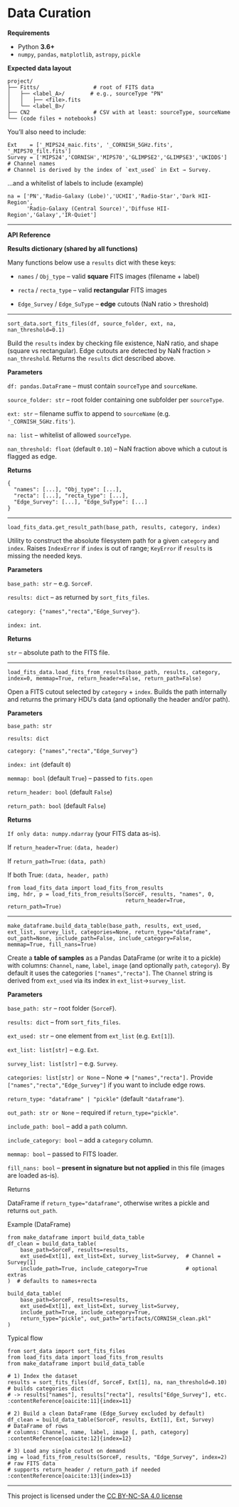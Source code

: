 # Data Curation

**Requirements**

- Python **3.6+**
- `numpy`, `pandas`, `matplotlib`, `astropy`, `pickle`
  
**Expected data layout**
```
project/
├── Fitts/                 # root of FITS data
│   ├── <label_A>/        # e.g., sourceType "PN"
│   │   ├── <file>.fits
│   └── <label_B>/
├── CN2                    # CSV with at least: sourceType, sourceName
└── (code files + notebooks)
```
You’ll also need to include:
~~~
Ext    = ['_MIPS24_maic.fits', '_CORNISH_5GHz.fits', '_MIPS70_filt.fits']
Survey = ['MIPS24','CORNISH','MIPS70','GLIMPSE2','GLIMPSE3','UKIDDS']  # Channel names
# Channel is derived by the index of `ext_used` in Ext → Survey.
~~~
…and a whitelist of labels to include (example)
~~~
na = ['PN','Radio-Galaxy (Lobe)','UCHII','Radio-Star','Dark HII-Region',
      'Radio-Galaxy (Central Source)','Diffuse HII-Region','Galaxy','IR-Quiet']
~~~
---
**API Reference**

**Results dictionary (shared by all functions)**

Many functions below use a `results` dict with these keys:

- `names` / `Obj_type` – valid **square** FITS images (filename + label)

- `recta` / `recta_type` – valid **rectangular** FITS images

- `Edge_Survey` / `Edge_SuType` – **edge** cutouts (NaN ratio > threshold)

---
`sort_data.sort_fits_files(df, source_folder, ext, na, nan_threshold=0.1)`

Build the `results` index by checking file existence, NaN ratio, and shape (square vs rectangular). Edge cutouts are detected by NaN fraction > `nan_threshold`. Returns the `results` dict described above.

**Parameters**

`df: pandas.DataFrame` – must contain `sourceType` and `sourceName`.

`source_folder: str` – root folder containing one subfolder per `sourceType`.

`ext: str` – filename suffix to append to `sourceName` (e.g. `'_CORNISH_5GHz.fits'`).

`na: list` – whitelist of allowed `sourceType`.

`nan_threshold: float` (default `0.10`) – NaN fraction above which a cutout is flagged as edge.

**Returns**
```
{
  "names": [...], "Obj_type": [...],
  "recta": [...], "recta_type": [...],
  "Edge_Survey": [...], "Edge_SuType": [...]
}
```
---
`load_fits_data.get_result_path(base_path, results, category, index)`

Utility to construct the absolute filesystem path for a given `category` and `index`. Raises `IndexError` if `index` is out of range; `KeyError` if `results` is missing the needed keys.


**Parameters**

`base_path: str` – e.g. `SorceF`.

`results: dict` – as returned by `sort_fits_files`.

`category: {"names","recta","Edge_Survey"}`.

`index: int`.


**Returns**

`str` – absolute path to the FITS file.

---
`load_fits_data.load_fits_from_results(base_path, results, category, index=0, memmap=True, return_header=False, return_path=False)`

Open a FITS cutout selected by `category` + `index`. Builds the path internally and returns the primary HDU’s data (and optionally the header and/or path).

**Parameters**

`base_path: str`

`results: dict`

`category: {"names","recta","Edge_Survey"}`

`index: int` (default `0`)

`memmap: bool` (default `True`) – passed to `fits.open`

`return_header: bool` (default `False`)

`return_path: bool` (default `False`)

**Returns**

`If only data: numpy.ndarray` (your FITS data as-is).

If `return_header=True`: `(data, header)`

If `return_path=True`: `(data, path)`

If both True: `(data, header, path)`
```
from load_fits_data import load_fits_from_results
img, hdr, p = load_fits_from_results(SorceF, results, "names", 0,
                                     return_header=True, return_path=True)
```
---
`make_dataframe.build_data_table(base_path, results, ext_used, ext_list, survey_list, categories=None, return_type="dataframe", out_path=None, include_path=False, include_category=False, memmap=True, fill_nans=True)`

Create a **table of samples** as a Pandas DataFrame (or write it to a pickle) with columns:
`Channel`, `name`, `label`, `image` (and optionally `path`, `category`). By default it uses the  categories `["names","recta"]`. The `Channel` string is derived from `ext_used` via its index in `ext_list`→`survey_list`.

**Parameters**

`base_path: str` – root folder (`SorceF`).

`results: dict` – from `sort_fits_files`.

`ext_used: str` – one element from `ext_list` (e.g. `Ext[1]`).

`ext_list: list[str]` – e.g. `Ext`.

`survey_list: list[str]` – e.g. `Survey`.

`categories: list[str] or None` – None ⇒ `["names","recta"].` Provide `["names","recta","Edge_Survey"]` if you want to include edge rows.

`return_type: "dataframe" | "pickle"` (default `"dataframe"`).

`out_path: str or None` – required if `return_type="pickle"`.

`include_path: bool` – add a `path` column.

`include_category: bool` – add a `category` column.

`memmap: bool` – passed to FITS loader.

`fill_nans: bool` – **present in signature but not applied** in this file (images are loaded as-is).

Returns

DataFrame if `return_type="dataframe"`, otherwise writes a pickle and returns `out_path`.

Example (DataFrame)
```
from make_dataframe import build_data_table
df_clean = build_data_table(
    base_path=SorceF, results=results,
    ext_used=Ext[1], ext_list=Ext, survey_list=Survey,  # Channel = Survey[1]
    include_path=True, include_category=True            # optional extras
)  # defaults to names+recta
```
```
build_data_table(
    base_path=SorceF, results=results,
    ext_used=Ext[1], ext_list=Ext, survey_list=Survey,
    include_path=True, include_category=True,
    return_type="pickle", out_path="artifacts/CORNISH_clean.pkl"
)
```
Typical flow
```
from sort_data import sort_fits_files
from load_fits_data import load_fits_from_results
from make_dataframe import build_data_table

# 1) Index the dataset
results = sort_fits_files(df, SorceF, Ext[1], na, nan_threshold=0.10)  # builds categories dict
# -> results["names"], results["recta"], results["Edge_Survey"], etc.  :contentReference[oaicite:11]{index=11}

# 2) Build a clean DataFrame (Edge_Survey excluded by default)
df_clean = build_data_table(SorceF, results, Ext[1], Ext, Survey)      # DataFrame of rows
# columns: Channel, name, label, image [, path, category]              :contentReference[oaicite:12]{index=12}

# 3) Load any single cutout on demand
img = load_fits_from_results(SorceF, results, "Edge_Survey", index=2)  # raw FITS data
# supports return_header / return_path if needed                      :contentReference[oaicite:13]{index=13}

```
---
This project is licensed under the [CC BY-NC-SA 4.0 license](https://creativecommons.org/licenses/by-nc-sa/4.0/)

